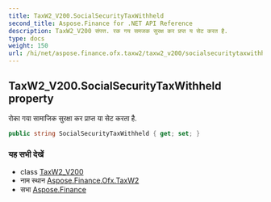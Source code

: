```yaml
---
title: TaxW2_V200.SocialSecurityTaxWithheld
second_title: Aspose.Finance for .NET API Reference
description: TaxW2_V200 संपत्त. रक गय समजक सुरक्ष कर प्रप्त य सेट करत है.
type: docs
weight: 150
url: /hi/net/aspose.finance.ofx.taxw2/taxw2_v200/socialsecuritytaxwithheld/
---
```

## TaxW2_V200.SocialSecurityTaxWithheld property

रोका गया सामाजिक सुरक्षा कर प्राप्त या सेट करता है.

```csharp
public string SocialSecurityTaxWithheld { get; set; }
```

### यह सभी देखें

* class [TaxW2_V200](../)
* नाम स्थान [Aspose.Finance.Ofx.TaxW2](../../taxw2_v200/)
* सभा [Aspose.Finance](../../../)



